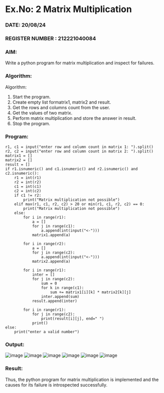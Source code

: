 # Ex.No: 2   Matrix Multiplication 

### DATE: 20/08/24                                                                           
### REGISTER NUMBER : 212221040084

### AIM: 
Write a python program for matrix multiplication and inspect for failures.
 
### Algorithm:

Algorithm:
1. Start the program.
2. Create empty list formatrix1, matrix2 and result.
3. Get the rows and columns count from the user.
4. Get the values of two matrix.
5. Perform matrix multiplication and store the answer in result.
6. Stop the program.
### Program:
```
r1, c1 = input("enter row and column count in matrix 1: ").split()
r2, c2 = input("enter row and column count in matrix 2: ").split()
matrix1 = []
matrix2 = []
result = []
if r1.isnumeric() and c1.isnumeric() and r2.isnumeric() and c2.isnumeric():
    r1 = int(r1)
    r2 = int(r2)
    c1 = int(c1)
    c2 = int(c2)
    if c1 != r2:
        print("Matrix multiplication not possible")
    elif max(r1, c1, r2, c2) > 20 or min(r1, c1, r2, c2) == 0:
        print("Matrix multiplication not possible")
    else:
        for i in range(r1):
            a = []
            for j in range(c1):
                a.append(int(input("<-")))
            matrix1.append(a)
        
        for i in range(r2):
            a = []
            for j in range(c2):
                a.append(int(input("<-")))
            matrix2.append(a)
        
        for i in range(r1):
            inter = []
            for j in range(c2):
                sum = 0
                for k in range(c1):  
                    sum += matrix1[i][k] * matrix2[k][j]
                inter.append(sum)
            result.append(inter)
        
        for i in range(r1):
            for j in range(c2):
                print(result[i][j], end=" ")
            print()
else:
    print("enter a valid number")
```
### Output:
![image](https://github.com/user-attachments/assets/b2bd42df-7557-418d-816f-427d5baadd5f)
![image](https://github.com/user-attachments/assets/4f37ec37-6d44-48f1-b01e-b76e489a7ee6)
![image](https://github.com/user-attachments/assets/b61db9c8-e4c5-4853-b275-ff40395c567d)
![image](https://github.com/user-attachments/assets/35a40f82-c486-4065-a5fa-406e00b28881)
![image](https://github.com/user-attachments/assets/bb425420-f7d7-4bd6-a84d-43e2ae35970d)
![image](https://github.com/user-attachments/assets/9b3cb810-7f98-4125-9361-546d8f9a65fb)

### Result:
Thus, the python program for matrix multiplication is implemented and the causes for its failure is introspected successfully.
